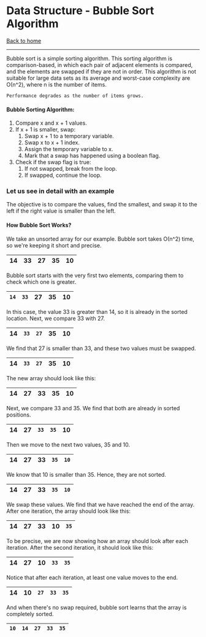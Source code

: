 # Data Structure - Bubble Sort Algorithm
[Back to home](../../../../../../../../README.md)

----------------------------------------------------
Bubble sort is a simple sorting algorithm. This sorting algorithm is comparison-based, in which each pair of adjacent elements is compared, and the elements are swapped if they are not in order. This algorithm is not suitable for large data sets as its average and worst-case complexity are Ο(n^2), where n is the number of items.

```Performance degrades as the number of items grows.```

#### Bubble Sorting Algorithm:
1. Compare x and x + 1 values.
2. If x + 1 is smaller, swap:
    1. Swap x + 1 to a temporary variable.
    2. Swap x to x + 1 index.
    3. Assign the temporary variable to x.
    4. Mark that a swap has happened using a boolean flag.
3. Check if the swap flag is true:
    1. If not swapped, break from the loop.
    2. If swapped, continue the loop.

### Let us see in detail with an example
The objective is to compare the values, find the smallest, and swap it to the left if the right value is smaller than the left.

#### How Bubble Sort Works?
We take an unsorted array for our example. Bubble sort takes Ο(n^2) time, so we're keeping it short and precise.

| 14  | 33  | 27  | 35  | 10  |
|-----|-----|-----|-----|-----|

Bubble sort starts with the very first two elements, comparing them to check which one is greater.

| ```14``` | ```33``` | 27  | 35  | 10  |
|----------|----------|-----|-----|-----|

In this case, the value 33 is greater than 14, so it is already in the sorted location. Next, we compare 33 with 27.

| 14  | ```33``` | ```27``` | 35  | 10  |
|-----|----------|----------|-----|-----|

We find that 27 is smaller than 33, and these two values must be swapped.

| 14  | ```33``` | ```27``` | 35  | 10  |
|-----|----------|----------|-----|-----|

The new array should look like this:

| 14  | 27  | 33  | 35  | 10  |
|-----|-----|-----|-----|-----|

Next, we compare 33 and 35. We find that both are already in sorted positions.

| 14  | 27  | ```33``` | ```35``` | 10  |
|-----|-----|----------|----------|-----|

Then we move to the next two values, 35 and 10.

| 14  | 27  | 33  | ```35``` | ```10``` |
|-----|-----|-----|----------|----------|

We know that 10 is smaller than 35. Hence, they are not sorted.

| 14  | 27  | 33  | ```35``` | ```10``` |
|-----|-----|-----|----------|----------|

We swap these values. We find that we have reached the end of the array. After one iteration, the array should look like this:

| 14  | 27  | 33  | 10  | ```35``` |
|-----|-----|-----|-----|----------|

To be precise, we are now showing how an array should look after each iteration. After the second iteration, it should look like this:

| 14  | 27  | 10  | ```33``` | ```35``` |
|-----|-----|-----|----------|----------|

Notice that after each iteration, at least one value moves to the end.

| 14  | 10  | ```27``` | ```33``` | ```35``` |
|-----|-----|----------|----------|----------|

And when there's no swap required, bubble sort learns that the array is completely sorted.

| ```10``` | ```14``` | ```27``` | ```33``` | ```35``` |
|----------|----------|----------|----------|----------|
